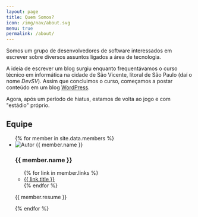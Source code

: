 ```yaml
---
layout: page
title: Quem Somos?
icon: /img/nav/about.svg
menu: true
permalink: /about/
---
```


Somos um grupo de desenvolvedores de software interessados em escrever sobre diversos assuntos ligados a área de tecnologia.

A ideia de escrever um blog surgiu enquanto frequentávamos o curso técnico em informática na cidade de São Vicente, litoral de São Paulo (daí o nome *DevSV*). Assim que concluimos o curso, começamos a postar conteúdo em um blog [WordPress](https://devsv.wordpress.com/).

Agora, após um período de hiatus, estamos de volta ao jogo e com "estádio" próprio.

<h2 class="about-topic">Equipe</h2>

<ul class="members">
  {% for member in site.data.members %}
    <li class="member">
      <div class="member-picture col-sm-2">
        <img class="img-circle" src="{{ member.picture | prepend: site.baseurl }}" alt="Autor {{ member.name }}">
      </div>
      <div class="member-info col-md-8 col-sm-10">
        <h3>{{ member.name }}</h3>
        <ul class="social">
          {% for link in member.links %}
            <li>
              <a class="{{ link.class }}" href="{{ link.url }}">{{ link.title }}</a>
            </li>
          {% endfor %}
        </ul>
        <p class="resume">{{ member.resume }}</p>
      </div>
    </li>
  {% endfor %}
</ul>
